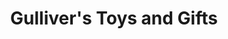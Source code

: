 ---
title: "Gulliver's Toys and Gifts"
url: /edinburgh/gullivers-toys-and-gifts/
shop: Spielzeug
---